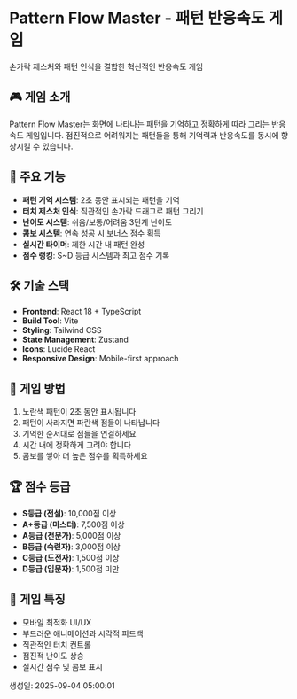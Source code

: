 # Pattern Flow Master - 패턴 반응속도 게임

손가락 제스처와 패턴 인식을 결합한 혁신적인 반응속도 게임

## 🎮 게임 소개

Pattern Flow Master는 화면에 나타나는 패턴을 기억하고 정확하게 따라 그리는 반응속도 게임입니다. 
점진적으로 어려워지는 패턴들을 통해 기억력과 반응속도를 동시에 향상시킬 수 있습니다.

## 🚀 주요 기능

- **패턴 기억 시스템**: 2초 동안 표시되는 패턴을 기억
- **터치 제스처 인식**: 직관적인 손가락 드래그로 패턴 그리기
- **난이도 시스템**: 쉬움/보통/어려움 3단계 난이도
- **콤보 시스템**: 연속 성공 시 보너스 점수 획득
- **실시간 타이머**: 제한 시간 내 패턴 완성
- **점수 랭킹**: S~D 등급 시스템과 최고 점수 기록

## 🛠 기술 스택

- **Frontend**: React 18 + TypeScript
- **Build Tool**: Vite
- **Styling**: Tailwind CSS
- **State Management**: Zustand
- **Icons**: Lucide React
- **Responsive Design**: Mobile-first approach

## 📱 게임 방법

1. 노란색 패턴이 2초 동안 표시됩니다
2. 패턴이 사라지면 파란색 점들이 나타납니다
3. 기억한 순서대로 점들을 연결하세요
4. 시간 내에 정확하게 그려야 합니다
5. 콤보를 쌓아 더 높은 점수를 획득하세요

## 🏆 점수 등급

- **S등급 (전설)**: 10,000점 이상
- **A+등급 (마스터)**: 7,500점 이상
- **A등급 (전문가)**: 5,000점 이상
- **B등급 (숙련자)**: 3,000점 이상
- **C등급 (도전자)**: 1,500점 이상
- **D등급 (입문자)**: 1,500점 미만

## 🎯 게임 특징

- 모바일 최적화 UI/UX
- 부드러운 애니메이션과 시각적 피드백
- 직관적인 터치 컨트롤
- 점진적 난이도 상승
- 실시간 점수 및 콤보 표시

생성일: 2025-09-04 05:00:01